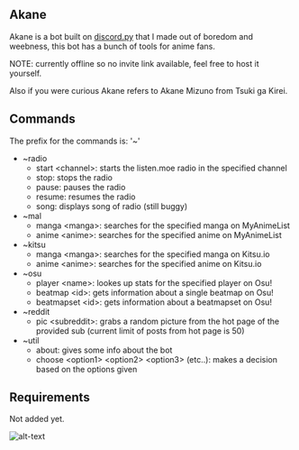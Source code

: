## Akane
Akane is a bot built on [discord.py](https://github.com/Rapptz/discord.py) that I made out of boredom and weebness, this bot has a bunch of tools for anime fans.

NOTE: currently offline so no invite link available, feel free to host it yourself.

Also if you were curious Akane refers to Akane Mizuno from Tsuki ga Kirei.

## Commands

The prefix for the commands is: '~'

- ~radio
  - start \<channel\>: starts the listen.moe radio in the specified channel
  - stop: stops the radio
  - pause: pauses the radio
  - resume: resumes the radio
  - song: displays song of radio (still buggy)
- ~mal
    - manga \<manga\>: searches for the specified manga on MyAnimeList
    - anime \<anime\>: searches for the specified anime on MyAnimeList
- ~kitsu
    - manga \<manga\>: searches for the specified manga on Kitsu.io
    - anime \<anime\>: searches for the specified anime on Kitsu.io
- ~osu
    - player \<name\>: lookes up stats for the specified player on Osu!
    - beatmap \<id\>: gets information about a single beatmap on Osu!
    - beatmapset \<id\>: gets information about a beatmapset on Osu!
- ~reddit
    - pic \<subreddit\>: grabs a random picture from the hot page of the provided sub (current limit of posts from hot page is 50)
- ~util
    - about: gives some info about the bot
    - choose \<option1\> \<option2\> \<option3\> (etc..): makes a decision based on the options given 
 
## Requirements
Not added yet.

![alt-text](http://lostinanime.com/wp-content/uploads/2017/04/Tsuki-ga-Kirei-01-13.jpg)
